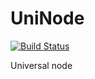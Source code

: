 UniNode
=====

[![Build Status](https://travis-ci.org/milofon/uninode.svg?branch=master)](https://travis-ci.org/milofon/uninode)

Universal node

